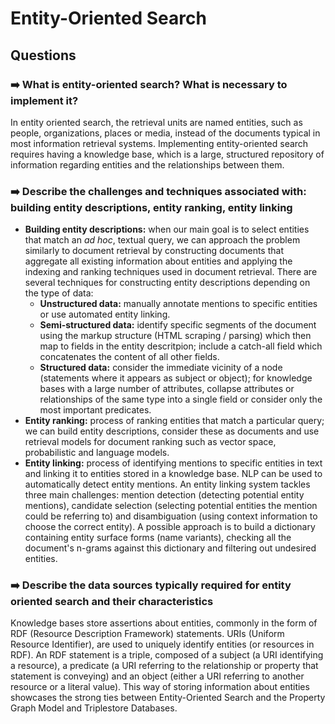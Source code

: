 # Entity-Oriented Search

## Questions

### ➡️ What is entity-oriented search? What is necessary to implement it?
In entity oriented search, the retrieval units are named entities, such as people,
organizations, places or media, instead of the documents typical in most
information retrieval systems. Implementing entity-oriented search requires
having a knowledge base, which is a large, structured repository of information
regarding entities and the relationships between them.

### ➡️ Describe the challenges and techniques associated with: building entity descriptions, entity ranking, entity linking
- **Building entity descriptions:** when our main goal is to select entities that
    match an *ad hoc*, textual query, we can approach the problem similarly to
    document retrieval by constructing documents that aggregate all existing
    information about entities and applying the indexing and ranking techniques
    used in document retrieval. There are several techniques for constructing entity
    descriptions depending on the type of data:
    - **Unstructured data:** manually annotate mentions to specific entities or
    use automated entity linking.
    - **Semi-structured data:** identify specific segments of the document using the
    markup structure (HTML scraping / parsing) which then map to fields in the
    entity descritpion; include a catch-all field which concatenates the content
    of all other fields.
    - **Structured data:** consider the immediate vicinity of a node (statements
    where it appears as subject or object); for knowledge bases with a large number
    of attributes, collapse attributes or relationships of the same type into a 
    single field or consider only the most important predicates.
- **Entity ranking:** process of ranking entities that match a particular query;
    we can build entity descriptions, consider these as documents and use
    retrieval models for document ranking such as vector space, probabilistic and
    language models.
- **Entity linking:** process of identifying mentions to specific entities in 
    text and linking it to entities stored in a knowledge base. NLP can be used
    to automatically detect entity mentions. An entity linking system tackles
    three main challenges: mention detection (detecting potential entity mentions),
    candidate selection (selecting potential entities the mention could be referring to)
    and disambiguation (using context information to choose the correct entity).
    A possible approach is to build a dictionary containing entity surface forms
    (name variants), checking all the document's n-grams against this dictionary
    and filtering out undesired entities.

### ➡️ Describe the data sources typically required for entity oriented search and their characteristics
Knowledge bases store assertions about entities, commonly in the form of RDF
(Resource Description Framework) statements. URIs (Uniform Resource Identifier),
are used to uniquely identify entities (or resources in RDF). An RDF statement is
a triple, composed of a subject (a URI identifying a resource), a predicate (a
URI referring to the relationship or property that statement is conveying) and
an object (either a URI referring to another resource or a literal value). This 
way of storing information about entities showcases the strong ties between
Entity-Oriented Search and the Property Graph Model and Triplestore Databases.
